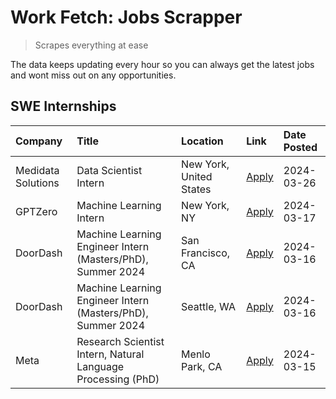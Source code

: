 # Work Fetch: Jobs Scrapper
> Scrapes everything at ease

The data keeps updating every hour so you can always get the latest jobs and wont miss out on any opportunities.

## SWE Internships
<!--START_SECTION:workfetch-->
| Company            | Title                                                        | Location                | Link                                                                                                                                                                                                                                                                     | Date Posted   |
|:-------------------|:-------------------------------------------------------------|:------------------------|:-------------------------------------------------------------------------------------------------------------------------------------------------------------------------------------------------------------------------------------------------------------------------|:--------------|
| Medidata Solutions | Data Scientist Intern                                        | New York, United States | [Apply](https://www.linkedin.com/jobs/view/data-scientist-intern-at-medidata-solutions-3810253704?position=8&pageNum=0&refId=WMKC2AN9a25SuK03WuVAqA%3D%3D&trackingId=QIytHe5NJazjb8yKEu4JQA%3D%3D&trk=public_jobs_jserp-result_search-card)                              | 2024-03-26    |
| GPTZero            | Machine Learning Intern                                      | New York, NY            | [Apply](https://www.linkedin.com/jobs/view/machine-learning-intern-at-gptzero-3860723963?position=7&pageNum=0&refId=WMKC2AN9a25SuK03WuVAqA%3D%3D&trackingId=PFoGnwYTfVqS6NcAfw4lYA%3D%3D&trk=public_jobs_jserp-result_search-card)                                       | 2024-03-17    |
| DoorDash           | Machine Learning Engineer Intern (Masters/PhD), Summer 2024  | San Francisco, CA       | [Apply](https://www.linkedin.com/jobs/view/machine-learning-engineer-intern-masters-phd-summer-2024-at-doordash-3736457737?position=2&pageNum=0&refId=WMKC2AN9a25SuK03WuVAqA%3D%3D&trackingId=i5vAyPY9oRaz7cp9%2B32bWA%3D%3D&trk=public_jobs_jserp-result_search-card)   | 2024-03-16    |
| DoorDash           | Machine Learning Engineer Intern (Masters/PhD), Summer 2024  | Seattle, WA             | [Apply](https://www.linkedin.com/jobs/view/machine-learning-engineer-intern-masters-phd-summer-2024-at-doordash-3736455966?position=3&pageNum=0&refId=WMKC2AN9a25SuK03WuVAqA%3D%3D&trackingId=Qqi3dPrQBFP2P%2BZ4Ijmu%2FQ%3D%3D&trk=public_jobs_jserp-result_search-card) | 2024-03-16    |
| Meta               | Research Scientist Intern, Natural Language Processing (PhD) | Menlo Park, CA          | [Apply](https://www.linkedin.com/jobs/view/research-scientist-intern-natural-language-processing-phd-at-meta-3858718375?position=9&pageNum=0&refId=WMKC2AN9a25SuK03WuVAqA%3D%3D&trackingId=IIyuHYWOFDe96n5ChrRhyQ%3D%3D&trk=public_jobs_jserp-result_search-card)        | 2024-03-15    |
<!--END_SECTION:workfetch-->
